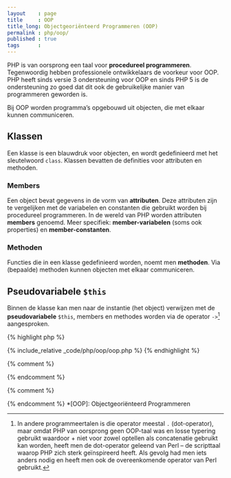 ```yaml
---
layout    : page
title     : OOP
title_long: Objectgeoriënteerd Programmeren (OOP)
permalink : php/oop/
published : true
tags      :
---
```


PHP is van oorsprong een taal voor **procedureel programmeren**. Tegenwoordig hebben professionele ontwikkelaars de voorkeur voor OOP. PHP heeft sinds versie 3 ondersteuning voor OOP en sinds PHP 5 is de ondersteuning zo goed dat dit ook de gebruikelijke manier van programmeren geworden is.

Bij OOP worden programma’s opgebouwd uit objecten, die met elkaar kunnen communiceren.

Klassen
-------

Een klasse is een blauwdruk voor objecten, en wordt gedefinieerd met het sleutelwoord `class`. Klassen bevatten de definities voor attributen en methoden.

### Members

Een object bevat gegevens in de vorm van **attributen**. Deze attributen zijn te vergelijken met de variabelen en constanten die gebruikt worden bij procedureel programmeren. In de wereld van PHP worden attributen **members** genoemd. Meer specifiek: **member-variabelen** (soms ook properties) en **member-constanten**.

### Methoden

Functies die in een klasse gedefinieerd worden, noemt men **methoden**. Via (bepaalde) methoden kunnen objecten met elkaar communiceren.

Pseudovariabele `$this`
-----------------------

Binnen de klasse kan men naar de instantie (het object) verwijzen met de **pseudovariabele** `$this`, members en methodes worden via de operator `->`[^1] aangesproken.

{% highlight php %}
<!-- oop/oop.php -->
{% include_relative _code/php/oop/oop.php %}
{% endhighlight %}


{% comment %}
<!-- ⚓ Voetnoten -->
{% endcomment %}
[^1]: In andere programmeertalen is die operator meestal `.` (dot-operator), maar omdat PHP van oorsprong geen OOP-taal was en losse typering gebruikt waardoor + niet voor zowel optellen als concatenatie gebruikt kan worden, heeft men de dot-operator geleend van Perl – de scripttaal waarop PHP zich sterk geïnspireerd heeft. Als gevolg had men iets anders nodig en heeft men ook de overeenkomende operator van Perl gebruikt.

{% comment %}
<!-- ⚓ Afkortingen -->
{% endcomment %}
*[OOP]:                     Objectgeoriënteerd Programmeren